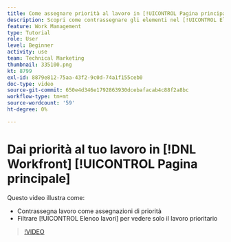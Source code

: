 ```yaml
---
title: Come assegnare priorità al lavoro in [!UICONTROL Pagina principale]
description: Scopri come contrassegnare gli elementi nel [!UICONTROL Elenco lavori] come assegnazioni prioritarie nella home page. Quindi filtra l’elenco per visualizzare il lavoro con priorità in [!DNL  Workfront].
feature: Work Management
type: Tutorial
role: User
level: Beginner
activity: use
team: Technical Marketing
thumbnail: 335100.png
kt: 8799
exl-id: 8879e812-75aa-43f2-9c0d-74a1f155ceb0
doc-type: video
source-git-commit: 650e4d346e1792863930dcebafacab4c88f2a8bc
workflow-type: tm+mt
source-wordcount: '59'
ht-degree: 0%

---
```


# Dai priorità al tuo lavoro in [!DNL Workfront] [!UICONTROL Pagina principale]

Questo video illustra come:

* Contrassegna lavoro come assegnazioni di priorità
* Filtrare [!UICONTROL Elenco lavori] per vedere solo il lavoro prioritario

>[!VIDEO](https://video.tv.adobe.com/v/335100/?quality=12&learn=on)
